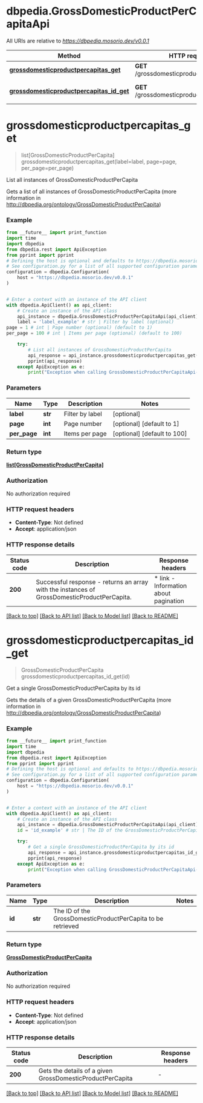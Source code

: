 # dbpedia.GrossDomesticProductPerCapitaApi

All URIs are relative to *https://dbpedia.mosorio.dev/v0.0.1*

Method | HTTP request | Description
------------- | ------------- | -------------
[**grossdomesticproductpercapitas_get**](GrossDomesticProductPerCapitaApi.md#grossdomesticproductpercapitas_get) | **GET** /grossdomesticproductpercapitas | List all instances of GrossDomesticProductPerCapita
[**grossdomesticproductpercapitas_id_get**](GrossDomesticProductPerCapitaApi.md#grossdomesticproductpercapitas_id_get) | **GET** /grossdomesticproductpercapitas/{id} | Get a single GrossDomesticProductPerCapita by its id


# **grossdomesticproductpercapitas_get**
> list[GrossDomesticProductPerCapita] grossdomesticproductpercapitas_get(label=label, page=page, per_page=per_page)

List all instances of GrossDomesticProductPerCapita

Gets a list of all instances of GrossDomesticProductPerCapita (more information in http://dbpedia.org/ontology/GrossDomesticProductPerCapita)

### Example

```python
from __future__ import print_function
import time
import dbpedia
from dbpedia.rest import ApiException
from pprint import pprint
# Defining the host is optional and defaults to https://dbpedia.mosorio.dev/v0.0.1
# See configuration.py for a list of all supported configuration parameters.
configuration = dbpedia.Configuration(
    host = "https://dbpedia.mosorio.dev/v0.0.1"
)


# Enter a context with an instance of the API client
with dbpedia.ApiClient() as api_client:
    # Create an instance of the API class
    api_instance = dbpedia.GrossDomesticProductPerCapitaApi(api_client)
    label = 'label_example' # str | Filter by label (optional)
page = 1 # int | Page number (optional) (default to 1)
per_page = 100 # int | Items per page (optional) (default to 100)

    try:
        # List all instances of GrossDomesticProductPerCapita
        api_response = api_instance.grossdomesticproductpercapitas_get(label=label, page=page, per_page=per_page)
        pprint(api_response)
    except ApiException as e:
        print("Exception when calling GrossDomesticProductPerCapitaApi->grossdomesticproductpercapitas_get: %s\n" % e)
```

### Parameters

Name | Type | Description  | Notes
------------- | ------------- | ------------- | -------------
 **label** | **str**| Filter by label | [optional] 
 **page** | **int**| Page number | [optional] [default to 1]
 **per_page** | **int**| Items per page | [optional] [default to 100]

### Return type

[**list[GrossDomesticProductPerCapita]**](GrossDomesticProductPerCapita.md)

### Authorization

No authorization required

### HTTP request headers

 - **Content-Type**: Not defined
 - **Accept**: application/json

### HTTP response details
| Status code | Description | Response headers |
|-------------|-------------|------------------|
**200** | Successful response - returns an array with the instances of GrossDomesticProductPerCapita. |  * link - Information about pagination <br>  |

[[Back to top]](#) [[Back to API list]](../README.md#documentation-for-api-endpoints) [[Back to Model list]](../README.md#documentation-for-models) [[Back to README]](../README.md)

# **grossdomesticproductpercapitas_id_get**
> GrossDomesticProductPerCapita grossdomesticproductpercapitas_id_get(id)

Get a single GrossDomesticProductPerCapita by its id

Gets the details of a given GrossDomesticProductPerCapita (more information in http://dbpedia.org/ontology/GrossDomesticProductPerCapita)

### Example

```python
from __future__ import print_function
import time
import dbpedia
from dbpedia.rest import ApiException
from pprint import pprint
# Defining the host is optional and defaults to https://dbpedia.mosorio.dev/v0.0.1
# See configuration.py for a list of all supported configuration parameters.
configuration = dbpedia.Configuration(
    host = "https://dbpedia.mosorio.dev/v0.0.1"
)


# Enter a context with an instance of the API client
with dbpedia.ApiClient() as api_client:
    # Create an instance of the API class
    api_instance = dbpedia.GrossDomesticProductPerCapitaApi(api_client)
    id = 'id_example' # str | The ID of the GrossDomesticProductPerCapita to be retrieved

    try:
        # Get a single GrossDomesticProductPerCapita by its id
        api_response = api_instance.grossdomesticproductpercapitas_id_get(id)
        pprint(api_response)
    except ApiException as e:
        print("Exception when calling GrossDomesticProductPerCapitaApi->grossdomesticproductpercapitas_id_get: %s\n" % e)
```

### Parameters

Name | Type | Description  | Notes
------------- | ------------- | ------------- | -------------
 **id** | **str**| The ID of the GrossDomesticProductPerCapita to be retrieved | 

### Return type

[**GrossDomesticProductPerCapita**](GrossDomesticProductPerCapita.md)

### Authorization

No authorization required

### HTTP request headers

 - **Content-Type**: Not defined
 - **Accept**: application/json

### HTTP response details
| Status code | Description | Response headers |
|-------------|-------------|------------------|
**200** | Gets the details of a given GrossDomesticProductPerCapita |  -  |

[[Back to top]](#) [[Back to API list]](../README.md#documentation-for-api-endpoints) [[Back to Model list]](../README.md#documentation-for-models) [[Back to README]](../README.md)

